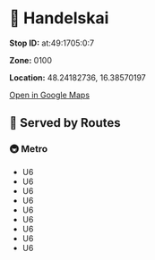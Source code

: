 # 🚉 Handelskai


**Stop ID:** at:49:1705:0:7

**Zone:** 0100

**Location:** 48.24182736, 16.38570197

[Open in Google Maps](https://www.google.com/maps?q=48.24182736,16.38570197)

## 🚆 Served by Routes

### 🚇 Metro
- U6
- U6
- U6
- U6
- U6
- U6
- U6
- U6
- U6